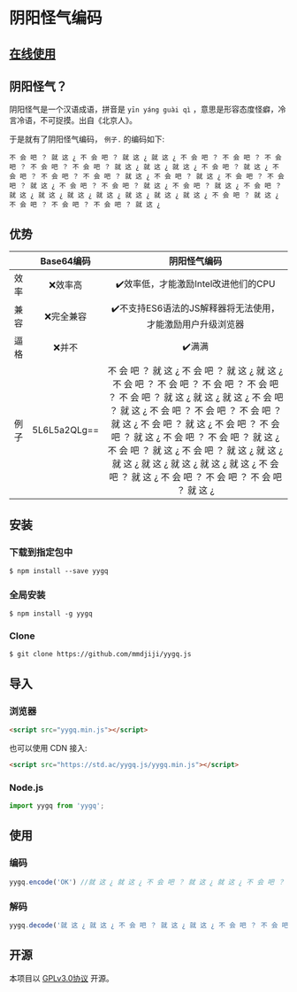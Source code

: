 # 阴阳怪气编码

## [在线使用](https://std.ac/yygq.js/)

## 阴阳怪气？
阴阳怪气是一个汉语成语，拼音是 `yīn yáng guài qì` ，意思是形容态度怪癖，冷言冷语，不可捉摸。出自《北京人》。

于是就有了阴阳怪气编码， `例子.` 的编码如下:
```
不 会 吧 ？ 就 这 ¿ 不 会 吧 ？ 就 这 ¿ 就 这 ¿ 不 会 吧 ？ 不 会 吧 ？ 不 会 吧 ？ 不 会 吧 ？ 不 会 吧 ？ 就 这 ¿ 就 这 ¿ 就 这 ¿ 不 会 吧 ？ 就 这 ¿ 不 会 吧 ？ 不 会 吧 ？ 不 会 吧 ？ 就 这 ¿ 不 会 吧 ？ 就 这 ¿ 不 会 吧 ？ 不 会 吧 ？ 就 这 ¿ 不 会 吧 ？ 不 会 吧 ？ 就 这 ¿ 不 会 吧 ？ 就 这 ¿ 不 会 吧 ？ 就 这 ¿ 就 这 ¿ 就 这 ¿ 就 这 ¿ 就 这 ¿ 就 这 ¿ 就 这 ¿ 不 会 吧 ？ 就 这 ¿ 不 会 吧 ？ 不 会 吧 ？ 不 会 吧 ？ 就 这 ¿ 
```

## 优势
||Base64编码|阴阳怪气编码|
|:-:|:-:|:-:|
|效率|❌效率高|✔️效率低，才能激励Intel改进他们的CPU|
|兼容|❌完全兼容|✔️不支持ES6语法的JS解释器将无法使用，才能激励用户升级浏览器|
|逼格|❌并不|✔️满满|
|例子|5L6L5a2QLg==|不 会 吧 ？ 就 这 ¿ 不 会 吧 ？ 就 这 ¿ 就 这 ¿ 不 会 吧 ？ 不 会 吧 ？ 不 会 吧 ？ 不 会 吧 ？ 不 会 吧 ？ 就 这 ¿ 就 这 ¿ 就 这 ¿ 不 会 吧 ？ 就 这 ¿ 不 会 吧 ？ 不 会 吧 ？ 不 会 吧 ？ 就 这 ¿ 不 会 吧 ？ 就 这 ¿ 不 会 吧 ？ 不 会 吧 ？ 就 这 ¿ 不 会 吧 ？ 不 会 吧 ？ 就 这 ¿ 不 会 吧 ？ 就 这 ¿ 不 会 吧 ？ 就 这 ¿ 就 这 ¿ 就 这 ¿ 就 这 ¿ 就 这 ¿ 就 这 ¿ 就 这 ¿ 不 会 吧 ？ 就 这 ¿ 不 会 吧 ？ 不 会 吧 ？ 不 会 吧 ？ 就 这 ¿ |

## 安装

### 下载到指定包中
```shell
$ npm install --save yygq
```

### 全局安装
```shell
$ npm install -g yygq
```

### Clone
```shell
$ git clone https://github.com/mmdjiji/yygq.js
```

## 导入

### 浏览器
```html
<script src="yygq.min.js"></script>
```
也可以使用 CDN 接入:
```html
<script src="https://std.ac/yygq.js/yygq.min.js"></script>
```
### Node.js
```js
import yygq from 'yygq';
```

## 使用

### 编码
```js
yygq.encode('OK') //就 这 ¿ 就 这 ¿ 不 会 吧 ？ 就 这 ¿ 就 这 ¿ 不 会 吧 ？ 不 会 吧 ？ 不 会 吧 ？ 不 会 吧 ？ 就 这 ¿ 就 这 ¿ 不 会 吧 ？ 就 这 ¿ 就 这 ¿ 不 会 吧 ？ 就 这 ¿ 不 会 吧 ？ 不 会 吧 ？ 
```
### 解码
```js
yygq.decode('就 这 ¿ 就 这 ¿ 不 会 吧 ？ 就 这 ¿ 就 这 ¿ 不 会 吧 ？ 不 会 吧 ？ 不 会 吧 ？ 不 会 吧 ？ 就 这 ¿ 就 这 ¿ 不 会 吧 ？ 就 这 ¿ 就 这 ¿ 不 会 吧 ？ 就 这 ¿ 不 会 吧 ？ 不 会 吧 ？ ') //OK
```

## 开源
本项目以 [GPLv3.0协议](https://choosealicense.com/licenses/gpl-3.0/) 开源。